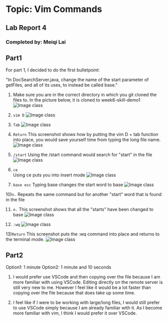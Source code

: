# Topic:  Vim Commands
## Lab Report 4
### Completed by: Meiqi Lai

## Part1
For part 1, I decided to do the first bulletpoint: 

"In DocSearchServer.java, change the name of the start parameter of getFiles, and all of its uses, to instead be called base."

1) Make sure you are in the correct directory in which you git cloned the files to. In the picture below, it is cloned to week6-skill-demo1
![Image class](4/1.png)

2) `vim D`
![Image class](4/2.png)

3) `Tab`
![Image class](4/3.png)

4) `Return`
This screenshot shows how by putting the vim D + tab function into place, you would save yourself time from typing the long file name.
![Image class](4/4.png)

5) `/start`
Using the /start command would search for "start" in the file
![Image class](4/5.png)

7) `ce`    
Using ce puts you into insert mode
![Image class](4/8.png)

8) `base esc`
Typing base changes the start word to base
![Image class](4/9.png)

10)` n. `
Repeats the same command but for another "start" word that is found in the file

11) `n.`
This screenshot shows that all the "starts" have been changed to base
![Image class](4/10.png)

12) `:wq`
![Image class](4/13.png)

13)`Return`
This screenshot puts the :wq command into place and returns to the terminal mode. 
![Image class](4/14.png) 

## Part2
Option1: 1 minute 
Option2: 1 minute and 10 seconds

1) I would prefer use VSCode and then copying over the file because I am more familiar with using VSCode. Editing directly on the remote server is still very new to me. However I feel like it would be a lot faster than copying over the file because that does take up some time. 

2) I feel like if I were to be working with large/long files, I would still prefer to use VSCode simply because I am already familiar with it. As I become more familiar with vim, I think I would prefer it over VSCode. 